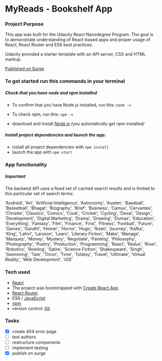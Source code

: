 # MyReads - Bookshelf App


### Project Purpose

This app was built for the Udacity React Nanodegree Program. The goal is to demonstrate understanding of React-based apps and proper usage of React, React Router and ES6 best practices.

Udacity provided a starter template with an API server, CSS and HTML markup.

[Published on Surge](http://react-myreads.surge.sh/)


### To get started run this commands in your terminal

##### Check that you have node and npm installed
* To confirm that you have Node.js installed, run this: `node -v`
* To check npm, run this: `npm -v` 

* download and install [Node.js](https://nodejs.org/en/) /you automatically get npm installed/

##### Install project dependencies and launch the app:
* install all project dependencies with `npm install`
* launch the app with `npm start`


### App functionality

##### Important

The backend API uses a fixed set of cached search results and is limited to this particular set of search terms:

'Android', 'Art', 'Artificial Intelligence', 'Astronomy', 'Austen', 'Baseball', 'Basketball', 'Bhagat', 'Biography', 'Brief', 'Business', 'Camus', 'Cervantes', 'Christie', 'Classics', 'Comics', 'Cook', 'Cricket', 'Cycling', 'Desai', 'Design', 'Development', 'Digital Marketing', 'Drama', 'Drawing', 'Dumas', 'Education', 'Everything', 'Fantasy', 'Film', 'Finance', 'First', 'Fitness', 'Football', 'Future', 'Games', 'Gandhi', 'Homer', 'Horror', 'Hugo', 'Ibsen', 'Journey', 'Kafka', 'King', 'Lahiri', 'Larsson', 'Learn', 'Literary Fiction', 'Make', 'Manage', 'Marquez', 'Money', 'Mystery', 'Negotiate', 'Painting', 'Philosophy', 'Photography', 'Poetry', 'Production', 'Programming', 'React', 'Redux', 'River', 'Robotics', 'Rowling', 'Satire', 'Science Fiction', 'Shakespeare', 'Singh', 'Swimming', 'Tale', 'Thrun', 'Time', 'Tolstoy', 'Travel', 'Ultimate', 'Virtual Reality', 'Web Development', 'iOS'


### Tech used

* [React](https://facebook.github.io/react/)
* The project was bootstrapped with [Create React App](https://github.com/facebookincubator/create-react-app)
* [React Router](https://github.com/ReactTraining/react-router)
* ES6 / [JavaScript](https://developer.mozilla.org/en-US/docs/Web/JavaScript/Reference)
* [npm](https://www.npmjs.com/)
* version control: [Git](https://git-scm.com/)


### Tasks

- [x] create 404 error page
- [ ] test authors
- [ ] restructure components
- [ ] implement testing
- [x] publish on surge
